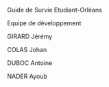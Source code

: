 Guide de Survie Etudiant-Orléans

Equipe de développement

GIRARD Jérémy

COLAS Johan

DUBOC Antoine

NADER Ayoub
